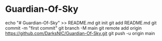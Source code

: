 # Guardian-Of-Sky
echo "# Guardian-Of-Sky" >> README.md
git init
git add README.md
git commit -m "first commit"
git branch -M main
git remote add origin https://github.com/DarksNIC/Guardian-Of-Sky.git
git push -u origin main
